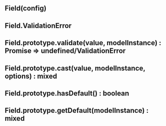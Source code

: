 ## Field(config)

## Field.ValidationError

## Field.prototype.validate(value, modelInstance) : Promise => undefined/ValidationError

## Field.prototype.cast(value, modelInstance, options) : mixed

## Field.prototype.hasDefault() : boolean

## Field.prototype.getDefault(modelInstance) : mixed
